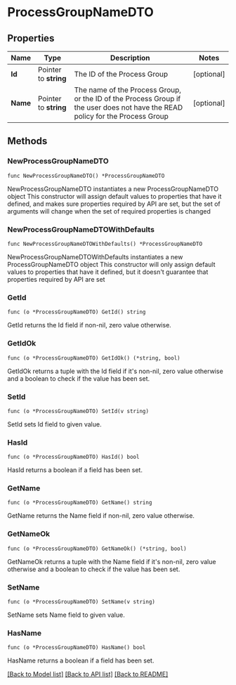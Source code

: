 # ProcessGroupNameDTO

## Properties

Name | Type | Description | Notes
------------ | ------------- | ------------- | -------------
**Id** | Pointer to **string** | The ID of the Process Group | [optional] 
**Name** | Pointer to **string** | The name of the Process Group, or the ID of the Process Group if the user does not have the READ policy for the Process Group | [optional] 

## Methods

### NewProcessGroupNameDTO

`func NewProcessGroupNameDTO() *ProcessGroupNameDTO`

NewProcessGroupNameDTO instantiates a new ProcessGroupNameDTO object
This constructor will assign default values to properties that have it defined,
and makes sure properties required by API are set, but the set of arguments
will change when the set of required properties is changed

### NewProcessGroupNameDTOWithDefaults

`func NewProcessGroupNameDTOWithDefaults() *ProcessGroupNameDTO`

NewProcessGroupNameDTOWithDefaults instantiates a new ProcessGroupNameDTO object
This constructor will only assign default values to properties that have it defined,
but it doesn't guarantee that properties required by API are set

### GetId

`func (o *ProcessGroupNameDTO) GetId() string`

GetId returns the Id field if non-nil, zero value otherwise.

### GetIdOk

`func (o *ProcessGroupNameDTO) GetIdOk() (*string, bool)`

GetIdOk returns a tuple with the Id field if it's non-nil, zero value otherwise
and a boolean to check if the value has been set.

### SetId

`func (o *ProcessGroupNameDTO) SetId(v string)`

SetId sets Id field to given value.

### HasId

`func (o *ProcessGroupNameDTO) HasId() bool`

HasId returns a boolean if a field has been set.

### GetName

`func (o *ProcessGroupNameDTO) GetName() string`

GetName returns the Name field if non-nil, zero value otherwise.

### GetNameOk

`func (o *ProcessGroupNameDTO) GetNameOk() (*string, bool)`

GetNameOk returns a tuple with the Name field if it's non-nil, zero value otherwise
and a boolean to check if the value has been set.

### SetName

`func (o *ProcessGroupNameDTO) SetName(v string)`

SetName sets Name field to given value.

### HasName

`func (o *ProcessGroupNameDTO) HasName() bool`

HasName returns a boolean if a field has been set.


[[Back to Model list]](../README.md#documentation-for-models) [[Back to API list]](../README.md#documentation-for-api-endpoints) [[Back to README]](../README.md)


